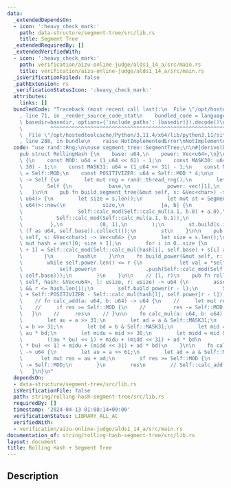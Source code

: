 ```yaml
---
data:
  _extendedDependsOn:
  - icon: ':heavy_check_mark:'
    path: data-structure/segment-tree/src/lib.rs
    title: Segment Tree
  _extendedRequiredBy: []
  _extendedVerifiedWith:
  - icon: ':heavy_check_mark:'
    path: verification/aizu-online-judge/alds1_14_a/src/main.rs
    title: verification/aizu-online-judge/alds1_14_a/src/main.rs
  _isVerificationFailed: false
  _pathExtension: rs
  _verificationStatusIcon: ':heavy_check_mark:'
  attributes:
    links: []
  bundledCode: "Traceback (most recent call last):\n  File \"/opt/hostedtoolcache/Python/3.11.4/x64/lib/python3.11/site-packages/onlinejudge_verify/documentation/build.py\"\
    , line 71, in _render_source_code_stat\n    bundled_code = language.bundle(stat.path,\
    \ basedir=basedir, options={'include_paths': [basedir]}).decode()\n          \
    \         ^^^^^^^^^^^^^^^^^^^^^^^^^^^^^^^^^^^^^^^^^^^^^^^^^^^^^^^^^^^^^^^^^^^^^^^^^^^^^^^^^\n\
    \  File \"/opt/hostedtoolcache/Python/3.11.4/x64/lib/python3.11/site-packages/onlinejudge_verify/languages/rust.py\"\
    , line 288, in bundle\n    raise NotImplementedError\nNotImplementedError\n"
  code: "use rand::Rng;\n\nuse segment_tree::SegmentTree;\n\n#[derive(Debug, Clone)]\n\
    pub struct RollingHash {\n    base: u64,\n    power: Vec<u64>,\n}\n\nimpl RollingHash\
    \ {\n    const MOD: u64 = (1_u64 << 61) - 1;\n    const MASK30: u64 = (1_u64 <<\
    \ 30) - 1;\n    const MASK31: u64 = (1_u64 << 31) - 1;\n    const MASK61: u64\
    \ = Self::MOD;\n    const POSITIVIZER: u64 = Self::MOD * 4;\n\n    pub fn new()\
    \ -> Self {\n        let mut rng = rand::thread_rng();\n        let base = rng.gen_range(Self::MASK31..Self::MASK61);\n\
    \        Self {\n            base,\n            power: vec![1],\n        }\n \
    \   }\n\n    pub fn build_segment_tree(&mut self, s: &Vec<char>) -> SegmentTree<(u64,\
    \ u64)> {\n        let size = s.len();\n        let mut st = SegmentTree::<(u64,\
    \ u64)>::new(\n            size,\n            |a, b| {\n                (\n  \
    \                  Self::calc_mod(Self::calc_mul(a.1, b.0) + a.0),\n         \
    \           Self::calc_mod(Self::calc_mul(a.1, b.1)),\n                )\n   \
    \         },\n            (0, 1),\n        );\n        st.build(s.into_iter().map(|&f|\
    \ (f as u64, self.base)).collect());\n        st\n    }\n\n    pub fn build(&mut\
    \ self, s: &Vec<char>) -> Vec<u64> {\n        let size = s.len();\n        let\
    \ mut hash = vec![0; size + 1];\n        for i in 0..size {\n            hash[i\
    \ + 1] = Self::calc_mod(Self::calc_mul(hash[i], self.base) + s[i] as u64);\n \
    \       }\n        hash\n    }\n\n    fn build_power(&mut self, r: usize) {\n\
    \        while self.power.len() <= r {\n            let val = *self.power.last().unwrap();\n\
    \            self.power\n                .push(Self::calc_mod(Self::calc_mul(val,\
    \ self.base)));\n        }\n    }\n\n    // [l, r)\n    pub fn rolling_hash(&mut\
    \ self, hash: &Vec<u64>, l: usize, r: usize) -> u64 {\n        assert!(l <= r\
    \ && r <= hash.len());\n        self.build_power(r - l);\n        Self::calc_mod(hash[r]\
    \ + Self::POSITIVIZER - Self::calc_mul(hash[l], self.power[r - l]))\n    }\n\n\
    \    // fn calc_add(a: u64, b: u64) -> u64 {\n    //     let mut res = a + b;\n\
    \    //     if res >= Self::MOD {\n    //         res -= Self::MOD;\n    //  \
    \   }\n    //     res\n    // }\n\n    fn calc_mul(a: u64, b: u64) -> u64 {\n\
    \        let au = a >> 31;\n        let ad = a & Self::MASK31;\n        let bu\
    \ = b >> 31;\n        let bd = b & Self::MASK31;\n        let mid = ad * bu +\
    \ au * bd;\n        let midu = mid >> 30;\n        let midd = mid & Self::MASK30;\n\
    \        ((au * bu) << 1) + midu + (midd << 31) + ad * bd\n        // Self::calc_mod(((au\
    \ * bu) << 1) + midu + (midd << 31) + ad * bd)\n    }\n\n    fn calc_mod(a: u64)\
    \ -> u64 {\n        let au = a >> 61;\n        let ad = a & Self::MASK61;\n  \
    \      let mut res = au + ad;\n        if res >= Self::MOD {\n            res\
    \ -= Self::MOD;\n        }\n        res\n        // Self::calc_add(au, ad)\n \
    \   }\n}\n"
  dependsOn:
  - data-structure/segment-tree/src/lib.rs
  isVerificationFile: false
  path: string/rolling-hash-segment-tree/src/lib.rs
  requiredBy: []
  timestamp: '2024-04-13 01:08:14+09:00'
  verificationStatus: LIBRARY_ALL_AC
  verifiedWith:
  - verification/aizu-online-judge/alds1_14_a/src/main.rs
documentation_of: string/rolling-hash-segment-tree/src/lib.rs
layout: document
title: Rolling Hash + Segment Tree
---
```


## Description
